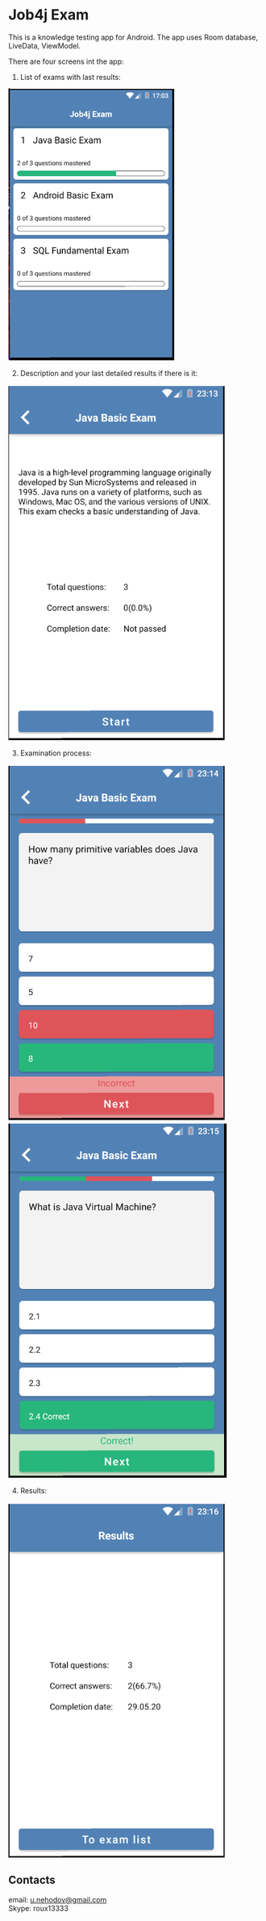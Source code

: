 # Job4j Exam

This is a knowledge testing app for Android. 
The app uses Room database, LiveData, ViewModel.
  
There are four screens int the app:  
  
1. List of exams with last results:  
  
![Image1 of Job4jExam](/images/Job4jExamExamList.png) 

2. Description and your last detailed results if there is it:   
  
![Image2 of Job4jExam](/images/Job4jExamDescription2_0.png)  
  
3. Examination process:  
  
![Image3 of Job4jExam](/images/Job4jExamExamination_2_0.png)
![Image4 of Job4jExam](/images/Job4jExamExamination2_2_0.png)  
  
4. Results:  
  
![Image5 of Job4jExam](/images/Job4jExamResult_2_0.png)
  
## Contacts
 email: u.nehodov@gmail.com  
 Skype: roux13333
